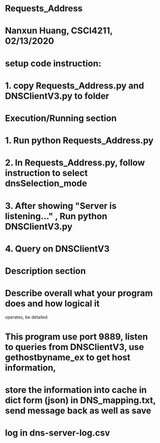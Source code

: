 # Requests_Address
# Nanxun Huang, CSCI4211, 02/13/2020

# setup code instruction:
# 1. copy Requests_Address.py and DNSClientV3.py to folder

# Execution/Running section
# 1. Run python Requests_Address.py
# 2. In Requests_Address.py, follow instruction to select dnsSelection_mode
# 3. After showing "Server is listening..." , Run python DNSClientV3.py
# 4. Query on DNSClientV3

# Description section
# Describe overall what your program does and how logical it
operates, be detailed
# This program use port 9889, listen to queries from DNSClientV3, use gethostbyname_ex to get host information,
# store the information into cache in dict form (json) in DNS_mapping.txt, send message back as well as save
# log in dns-server-log.csv
